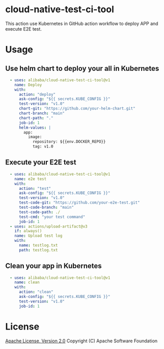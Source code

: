 # cloud-native-test-ci-tool

This action use Kubernetes in GitHub action workflow to deploy APP and execute E2E test.

# Usage

<!-- start usage -->
## Use helm chart to deploy your all in Kubernetes
```yaml
  - uses: alibaba/cloud-native-test-ci-tool@v1
    name: Deploy
    with:
      action: "deploy"
      ask-config: "${{ secrets.KUBE_CONFIG }}"
      test-version: "v1.0"
      chart-git: "https://github.com/your-helm-chart.git"
      chart-branch: "main"
      chart-path: "."
      job-id: 1
      helm-values: |
        app:
          image:
            repository: ${{env.DOCKER_REPO}}
            tag: v1.0
```
## Execute your E2E test
```yaml
  - uses: alibaba/cloud-native-test-ci-tool@v1
    name: e2e test
    with:
      action: "test"
      ask-config: "${{ secrets.KUBE_CONFIG }}"
      test-version: "v1.0"
      test-code-git: "https://github.com/your-e2e-test.git"
      test-code-branch: "main"
      test-code-path: ./
      test-cmd: "your test command"
      job-id: 1
  - uses: actions/upload-artifact@v3
    if: always()
    name: Upload test log
    with:
      name: testlog.txt
      path: testlog.txt
```
## Clean your app in Kubernetes
```yaml
  - uses: alibaba/cloud-native-test-ci-tool@v1
    name: clean
    with:
      action: "clean"
      ask-config: "${{ secrets.KUBE_CONFIG }}"
      test-version: "v1.0"
      job-id: 1
```
<!-- end usage -->

# License
[Apache License, Version 2.0](http://www.apache.org/licenses/LICENSE-2.0.html) Copyright (C) Apache Software Foundation
